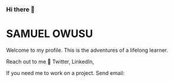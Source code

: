 ### Hi there 👋

# SAMUEL OWUSU
Welcome to my profile. 
This is the adventures of a lifelong learner.

Reach out to me 🤗
Twitter, LinkedIn, 

If you need me to work on a project.
Send email: 

<!--
**owususamuel/owususamuel** is a ✨ _special_ ✨ repository because its `README.md` (this file) appears on your GitHub profile.

Here are some ideas to get you started:

- 🔭 I’m currently working on ...
- 🌱 I’m currently learning ...
- 👯 I’m looking to collaborate on ...
- 🤔 I’m looking for help with ...
- 💬 Ask me about ...
- 📫 How to reach me: ...
- 😄 Pronouns: ...
- ⚡ Fun fact: ...
-->
